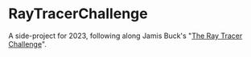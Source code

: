 # RayTracerChallenge

A side-project for 2023, following along Jamis Buck's "[The Ray Tracer Challenge](http://raytracerchallenge.com/)".
